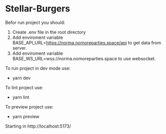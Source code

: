 # Stellar-Burgers

Befor run project you should:

1. Create .env file in the root directory
2. Add enviroment variable BASE_API_URL=https://norma.nomoreparties.space/api to get data from server.
3. Add enviroment variable BASE_WS_URL=wss://norma.nomoreparties.space to use websocket.

To run project in dev mode use:

- yarn dev

To lint project use:

- yarn lint

To preview project use:

- yarn preview

Starting in http://localhost:5173/
